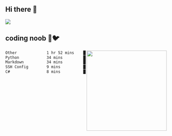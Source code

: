 ## Hi there 👋

<!--
**IZSSERAFIM/IZSSERAFIM** is a ✨ _special_ ✨ repository because its `README.md` (this file) appears on your GitHub profile.

Here are some ideas to get you started:

- 🔭 I’m currently working on ...
- 🌱 I’m currently learning ...
- 👯 I’m looking to collaborate on ...
- 🤔 I’m looking for help with ...
- 💬 Ask me about ...
- 📫 How to reach me: ...
- 😄 Pronouns: ...
- ⚡ Fun fact: ...
-->

![](https://pixel-profile.vercel.app/api/github-stats?username=IZSSERAFIM&screen_effect=true&theme=rainbow)

<!--
[![IZSSERAFIM's GitHub stats](https://github-readme-stats.vercel.app/api?username=IZSSERAFIM&show_icons=true&theme=radical)](https://github.com/anuraghazra/github-readme-stats)
[![Top Langs](https://github-readme-stats.vercel.app/api/top-langs/?username=IZSSERAFIM&layout=compact)](https://github.com/anuraghazra/github-readme-stats)
-->
## coding noob 🥬🐦

<img src="https://github-readme-stats.vercel.app/api/wakatime?username=IZSSERAFIM&layout=compact&langs_count=16&" width="250" align="right"/>

<!--START_SECTION:waka-->

```txt
Other             1 hr 52 mins    ██████████████░░░░░░░░░░░   56.42 %
Python            34 mins         ████▒░░░░░░░░░░░░░░░░░░░░   17.42 %
Markdown          34 mins         ████▒░░░░░░░░░░░░░░░░░░░░   17.13 %
SSH Config        9 mins          █▒░░░░░░░░░░░░░░░░░░░░░░░   04.71 %
C#                8 mins          █░░░░░░░░░░░░░░░░░░░░░░░░   04.31 %
```

<!--END_SECTION:waka-->
